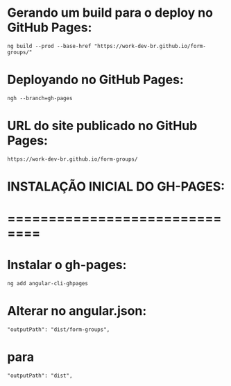 

# Gerando um build para o deploy no GitHub Pages:
    ng build --prod --base-href "https://work-dev-br.github.io/form-groups/"

# Deployando no GitHub Pages:
    ngh --branch=gh-pages

# URL do site publicado no GitHub Pages:
    https://work-dev-br.github.io/form-groups/


# INSTALAÇÃO INICIAL DO GH-PAGES:
# ==============================

# Instalar o gh-pages:
    ng add angular-cli-ghpages

# Alterar no angular.json:
    "outputPath": "dist/form-groups",
#   para
    "outputPath": "dist",

